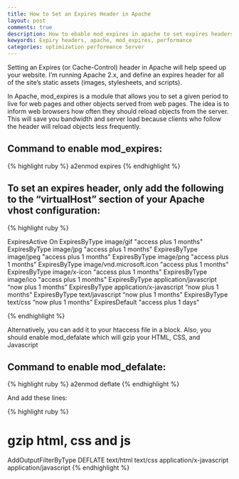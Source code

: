 ```yaml
---
title: How to Set an Expires Header in Apache
layout: post
comments: true
description: How to ebable mod_expires in apache to set expires headers in apache
kewyords: Expiry headers, apache, mod_expires, performance
categories: optimization performance Server
---
```


Setting an Expires (or Cache-Control) header in Apache will help speed up your website. I’m running Apache 2.x, and define an expires header for all of the site’s static assets (images, stylesheets, and scripts).

In Apache, mod_expires is a module that allows you to set a given period to live for web pages and other objects served from web pages. The idea is to inform web browsers how often they should reload objects from the server. This will save you bandwidth and server load because clients who follow the header will reload objects less frequently.

## Command to enable mod_expires:

{% highlight ruby %}
  a2enmod expires
{% endhighlight %}

## To set an expires header, only add the following to the “virtualHost” section of your Apache vhost configuration:

{% highlight ruby %}

  ExpiresActive On
  ExpiresByType image/gif "access plus 1 months"
  ExpiresByType image/jpg "access plus 1 months"
  ExpiresByType image/jpeg "access plus 1 months"
  ExpiresByType image/png "access plus 1 months"
  ExpiresByType image/vnd.microsoft.icon "access plus 1 months"
  ExpiresByType image/x-icon "access plus 1 months"
  ExpiresByType image/ico "access plus 1 months"
  ExpiresByType application/javascript “now plus 1 months”
  ExpiresByType application/x-javascript “now plus 1 months”
  ExpiresByType text/javascript “now plus 1 months”
  ExpiresByType text/css “now plus 1 months”
  ExpiresDefault "access plus 1 days"

{% endhighlight %}

Alternatively, you can add it to your htaccess file in a block. Also, you should enable mod_defalate which will gzip your HTML, CSS, and Javascript

## Command to enable mod_defalate:

{% highlight ruby %}
  a2enmod deflate
{% endhighlight %}

And add these lines:

{% highlight ruby %}
  # gzip html, css and js
  AddOutputFilterByType DEFLATE text/html text/css application/x-javascript application/javascript
{% endhighlight %}
